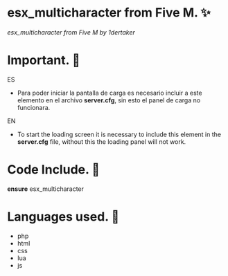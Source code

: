 # esx_multicharacter from Five M. ✨

*esx_multicharacter from Five M by 1dertaker*

# Important. 🚫

ES 
- Para poder iniciar la pantalla de carga es necesario incluir a este elemento
en el archivo **server.cfg**, sin esto el panel de carga no funcionara.

EN
- To start the loading screen it is necessary to include this element
in the **server.cfg** file, without this the loading panel will not work.

# Code Include. 🥤

**ensure** esx_multicharacter

# Languages used. 👀
- php
- html
- css
- lua
- js
